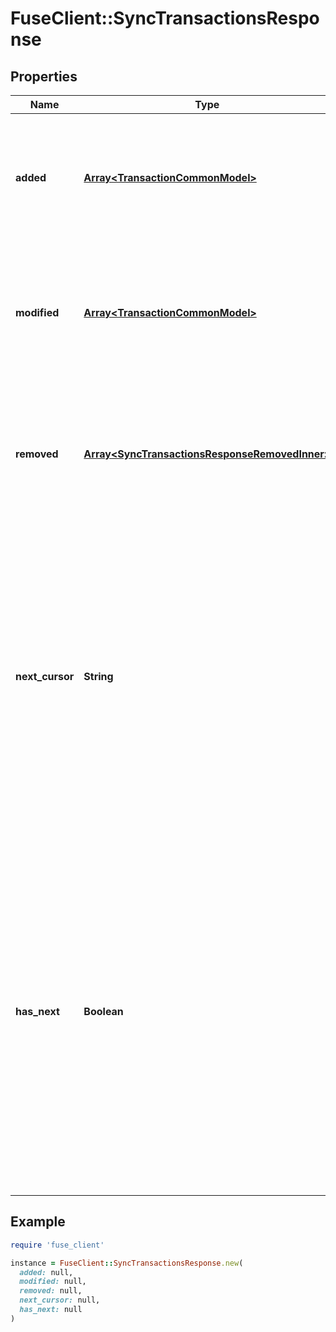 # FuseClient::SyncTransactionsResponse

## Properties

| Name | Type | Description | Notes |
| ---- | ---- | ----------- | ----- |
| **added** | [**Array&lt;TransactionCommonModel&gt;**](TransactionCommonModel.md) | Transactions that have been added to the item since &#x60;cursor&#x60; ordered by ascending last modified time. | [optional] |
| **modified** | [**Array&lt;TransactionCommonModel&gt;**](TransactionCommonModel.md) | Transactions that have been modified on the item since &#x60;cursor&#x60; ordered by ascending last modified time. | [optional] |
| **removed** | [**Array&lt;SyncTransactionsResponseRemovedInner&gt;**](SyncTransactionsResponseRemovedInner.md) | Transactions that have been removed from the item since &#x60;cursor&#x60; ordered by ascending last modified time. | [optional] |
| **next_cursor** | **String** | Cursor used for fetching any future updates after the latest update provided in this response. The cursor obtained after all pages have been pulled (indicated by &#x60;has_next&#x60; being &#x60;false&#x60;) will be valid for at least 1 year. This cursor should be persisted for later calls. | [optional] |
| **has_next** | **Boolean** | Represents if more than requested count of transaction updates exist. If true, the additional updates can be fetched by making an additional request with &#x60;cursor&#x60; set to &#x60;next_cursor&#x60;. If &#x60;has_next&#x60; is true, it&#39;s important to pull all available pages, to make it less likely for underlying data changes to conflict with pagination. | [optional] |

## Example

```ruby
require 'fuse_client'

instance = FuseClient::SyncTransactionsResponse.new(
  added: null,
  modified: null,
  removed: null,
  next_cursor: null,
  has_next: null
)
```

